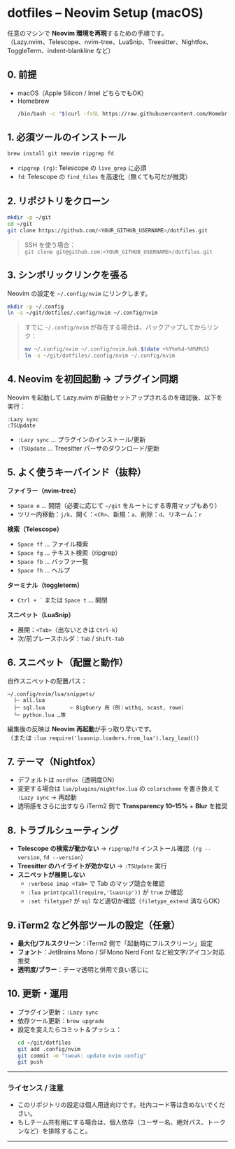 # dotfiles – Neovim Setup (macOS)

任意のマシンで **Neovim 環境を再現**するための手順です。  
（Lazy.nvim、Telescope、nvim-tree、LuaSnip、Treesitter、Nightfox、ToggleTerm、indent-blankline など）

## 0. 前提

- macOS（Apple Silicon / Intel どちらでもOK）
- Homebrew  
  ```bash
  /bin/bash -c "$(curl -fsSL https://raw.githubusercontent.com/Homebrew/install/HEAD/install.sh)"
  ```

## 1. 必須ツールのインストール

```bash
brew install git neovim ripgrep fd
```

- `ripgrep (rg)`: Telescope の `live_grep` に必須  
- `fd`: Telescope の `find_files` を高速化（無くても可だが推奨）

## 2. リポジトリをクローン

```bash
mkdir -p ~/git
cd ~/git
git clone https://github.com/<YOUR_GITHUB_USERNAME>/dotfiles.git
```

> SSH を使う場合：  
> `git clone git@github.com:<YOUR_GITHUB_USERNAME>/dotfiles.git`

## 3. シンボリックリンクを張る

Neovim の設定を `~/.config/nvim` にリンクします。

```bash
mkdir -p ~/.config
ln -s ~/git/dotfiles/.config/nvim ~/.config/nvim
```

> すでに `~/.config/nvim` が存在する場合は、バックアップしてからリンク：
> ```bash
> mv ~/.config/nvim ~/.config/nvim.bak.$(date +%Y%m%d-%H%M%S)
> ln -s ~/git/dotfiles/.config/nvim ~/.config/nvim
> ```

## 4. Neovim を初回起動 → プラグイン同期

Neovim を起動して Lazy.nvim が自動セットアップされるのを確認後、以下を実行：

```vim
:Lazy sync
:TSUpdate
```

- `:Lazy sync` … プラグインのインストール/更新  
- `:TSUpdate` … Treesitter パーサのダウンロード/更新

## 5. よく使うキーバインド（抜粋）

**ファイラー（nvim-tree）**
- `Space e` … 開閉（必要に応じて `~/git` をルートにする専用マップもあり）
- ツリー内移動：`j/k`、開く：`<CR>`、新規：`a`、削除：`d`、リネーム：`r`

**検索（Telescope）**
- `Space ff` … ファイル検索  
- `Space fg` … テキスト検索（ripgrep）  
- `Space fb` … バッファ一覧  
- `Space fh` … ヘルプ

**ターミナル（toggleterm）**
- `` Ctrl + ` `` または `Space t` … 開閉

**スニペット（LuaSnip）**
- 展開：`<Tab>`（出ないときは `Ctrl-k`）  
- 次/前プレースホルダ：`Tab` / `Shift-Tab`

## 6. スニペット（配置と動作）

自作スニペットの配置パス：  
```
~/.config/nvim/lua/snippets/
  ├─ all.lua
  ├─ sql.lua        ← BigQuery 用（例：withq, scast, rown）
  └─ python.lua …等
```

編集後の反映は **Neovim 再起動**が手っ取り早いです。  
（または `:lua require('luasnip.loaders.from_lua').lazy_load()`）

## 7. テーマ（Nightfox）

- デフォルトは `nordfox`（透明度ON）  
- 変更する場合は `lua/plugins/nightfox.lua` の `colorscheme` を書き換えて `:Lazy sync` → 再起動  
- 透明感をさらに出すなら iTerm2 側で **Transparency 10–15%** + **Blur** を推奨

## 8. トラブルシューティング

- **Telescope の検索が動かない** → `ripgrep`/`fd` インストール確認（`rg --version`, `fd --version`）  
- **Treesitter のハイライトが効かない** → `:TSUpdate` 実行  
- **スニペットが展開しない**  
  - `:verbose imap <Tab>` で Tab のマップ競合を確認  
  - `:lua print(pcall(require,'luasnip'))` が `true` か確認  
  - `:set filetype?` が `sql` など適切か確認（`filetype_extend` 済ならOK）

## 9. iTerm2 など外部ツールの設定（任意）

- **最大化/フルスクリーン**：iTerm2 側で「起動時にフルスクリーン」設定  
- **フォント**：JetBrains Mono / SFMono Nerd Font など絵文字/アイコン対応推奨  
- **透明度/ブラー**：テーマ透明と併用で良い感じに

## 10. 更新・運用

- プラグイン更新：` :Lazy sync `  
- 依存ツール更新：`brew upgrade`  
- 設定を変えたらコミット＆プッシュ：
  ```bash
  cd ~/git/dotfiles
  git add .config/nvim
  git commit -m "tweak: update nvim config"
  git push
  ```

---

### ライセンス / 注意
- このリポジトリの設定は個人用途向けです。社内コード等は含めないでください。  
- もしチーム共有用にする場合は、個人依存（ユーザー名、絶対パス、トークンなど）を排除すること。

---



